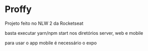 # Proffy
Projeto feito no NLW 2 da Rocketseat

basta executar yarn/npm start nos diretórios server, web e mobile

para usar o app mobile é necessário o expo
